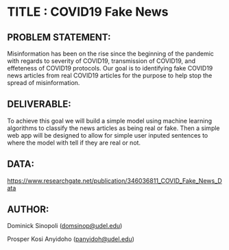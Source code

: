 # TITLE : COVID19 Fake News

## PROBLEM STATEMENT: 
Misinformation has been on the rise since the beginning of the pandemic with regards to severity of COVID19, transmission of COVID19, and effeteness of COVID19 protocols. Our goal is to identifying fake COVID19 news articles from real COVID19 articles for the purpose to help stop the spread of misinformation. 

## DELIVERABLE: 
To achieve this goal we will build a simple model using machine learning algorithms to classify the news articles as being real or fake. Then a simple web app will be designed to allow for simple user inputed sentences to where the model with tell if they are real or not.

## DATA: 
https://www.researchgate.net/publication/346036811_COVID_Fake_News_Data

## AUTHOR: 

Dominick Sinopoli (domsinop@udel.edu) 

Prosper Kosi Anyidoho (panyidoh@udel.edu)


